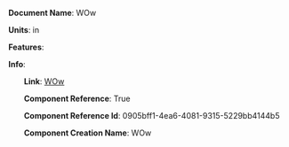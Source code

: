 **Document Name**: WOw

**Units**: in

**Features**:



**Info**:

&emsp;&emsp;**Link**: [WOw](/data4/Component4-5554263b-b36b-4dd9-8e88-401b1c47f762/WOw-0905bff1-4ea6-4081-9315-5229bb4144b5/timeline.md)

&emsp;&emsp;**Component Reference**: True

&emsp;&emsp;**Component Reference Id**: 0905bff1-4ea6-4081-9315-5229bb4144b5

&emsp;&emsp;**Component Creation Name**: WOw




